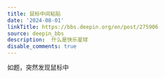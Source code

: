 ```yaml
---
title: 鼠标中间粘贴
date: '2024-08-01'
linkTitle: https://bbs.deepin.org/en/post/275906
source: deepin_bbs
description:  什么是快乐星球 
disable_comments: true
---
```

如题，突然发现鼠标中
